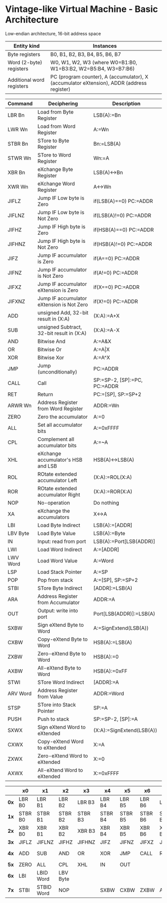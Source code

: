 # Vintage-like Virtual Machine - Basic Architecture

Low-endian architecture, 16-bit address space

| Entity kind | Instances |
| ----------- | --------- |
| Byte registers | B0, B1, B2, B3, B4, B5, B6, B7 |
| Word (2-byte) registers | W0, W1, W2, W3 (where W0=B1:B0, W1=B3:B2, W2=B5:B4, W3=B7:B6) |
| Additional word registers | PC (program counter), A (accumulator), X (accumulator eXtension), ADDR (address register) |

| Command | Deciphering | Description |
| ------- | ----------- | ----------- |
| LBR Bn | Load from Byte Register | LSB(A):=Bn |
| LWR Wn | Load from Word Register | A:=Wn |
| STBR Bn | STore to Byte Register | Bn:=LSB(A) |
| STWR Wn | STore to Word Register | Wn:=A |
| XBR Bn | eXchange Byte Register | LSB(A)<->Bn |
| XWR Wn | eXchange Word Register | A<->Wn |
| JIFLZ | Jump IF Low byte is Zero | if(LSB(A)==0) PC:=ADDR |
| JIFLNZ | Jump IF Low byte is Not Zero | if(LSB(A)!=0) PC:=ADDR |
| JIFHZ | Jump IF High byte is Zero | if(HSB(A)==0) PC:=ADDR |
| JIFHNZ | Jump IF High byte is Not Zero | if(HSB(A)!=0) PC:=ADDR |
| JIFZ | Jump IF accumulator is Zero | if(A==0) PC:=ADDR |
| JIFNZ | Jump IF accumulator is Not Zero | if(A!=0) PC:=ADDR |
| JIFXZ | Jump IF accumulator eXtension is Zero | if(X==0) PC:=ADDR |
| JIFXNZ | Jump IF accumulator eXtension is Not Zero | if(X!=0) PC:=ADDR |
| ADD | unsigned Add, 32-bit result in (X:A)  | (X:A):=A+X |
| SUB | unsigned Subtract, 32-bit result in (X:A) | (X:A):=A-X |
| AND | Bitwise And | A:=A&X |
| OR | Bitwise Or | A:=A\|X |
| XOR | Bitwise Xor | A:=A^X |
| JMP | Jump (unconditionally) | PC:=ADDR |
| CALL | Call | SP:=SP-2, [SP]:=PC, PC:=ADDR |
| RET | Return | PC:=[SP], SP:=SP+2 |
| ARWR Wn | Address Register from Word Register | ADDR:=Wn |
| ZERO | Zero the accumulator | A:=0 |
| ALL | Set all accumulator bits | A:=0xFFFF |
| CPL | Complement all accumulator bits | A:=~A |
| XHL | eXchange accumulator's HSB and LSB | HSB(A)<->LSB(A) |
| ROL | ROtate extended accumulator Left | (X:A):=ROL(X:A) |
| ROR | ROtate extended accumulator Right | (X:A):=ROR(X:A) |
| NOP | No-operation | Do nothing |
| XA | eXchange the accumulators | X<->A |
| LBI | Load Byte Indirect | LSB(A):=[ADDR] |
| LBV Byte | Load Byte Value | LSB(A):=Byte |
| IN | Input: read from port | LSB(A):=Port[LSB(ADDR)] |
| LWI | Load Word Indirect | A:=[ADDR] |
| LWV Word | Load Word Value | A:=Word |
| LSP | Load Stack Pointer | A:=SP |
| POP | Pop from stack | A:=[SP], SP:=SP+2 |
| STBI | STore Byte Indirect | [ADDR]:=LSB(A) |
| ARA | Address Register from Accumulator | ADDR:=A |
| OUT | Output: write into port | Port[LSB(ADDR)]:=LSB(A) |
| SXBW | Sign eXtend Byte to Word | A:=SignExtend(LSB(A)) |
| CXBW | Copy-eXtend Byte to Word | HSB(A):=LSB(A) |
| ZXBW | Zero-eXtend Byte to Word | HSB(A):=0 |
| AXBW | All-eXtend Byte to Word | HSB(A):=0xFF |
| STWI | STore Word Indirect | [ADDR]:=A |
| ARV Word | Address Register from Value | ADDR:=Word |
| STSP | STore into Stack Pointer | SP:=A |
| PUSH | Push to stack | SP:=SP-2, [SP]:=A |
| SXWX | Sign eXtend Word to eXtended | (X:A):=SignExtend(LSB(A)) |
| CXWX | Copy-eXtend Word to eXtended | X:=A |
| ZXWX | Zero-eXtend Word to eXtended | X:=0 |
| AXWX | All-eXtend Word to eXtended | X:=0xFFFF |


|   | x0 | x1 | x2 | x3 | x4 | x5 | x6 | x7 | x8 | x9 | xA | xB | xC | xD | xE | xF |
| - | -- | -- | -- | -- | -- | -- | -- | -- | -- | -- | -- | -- | -- | -- | -- | -- |
| **0x** | LBR B0 | LBR B1 | LBR B2 | LBR B3 | LBR B4 | LBR B5 | LBR B6 | LBR B7 | LWR W0 | LWR W1 | LWR W2 | LWR W3
| **1x** | STBR B0 | STBR B1 | STBR B2 | STBR B3 | STBR B4 | STBR B5 | STBR B6 | STBR B7 | STWR W0 | STWR W1 | STWR W2 | STWR W3 
| **2x** | XBR B0 | XBR B1 | XBR B2 | XBR B3 | XBR B4 | XBR B5 | XBR B6 | XBR B7 | XWR W0 | XWR W1 | XWR W2 | XWR W3 
| **3x** | JIFLZ | JIFLNZ | JIFHZ | JIFHNZ | JIFZ | JIFNZ | JIFXZ | JIFXNZ
| **4x** | ADD | SUB |  AND | OR | XOR | JMP | CALL | RET | ARWR W0 | ARWR W1 | ARWR W2 | ARWR W3
| **5x** | ZERO | ALL | CPL | XHL | IN | OUT | | | ROL | ROR | ARA | XA | POP | PUSH
| **6x** | LBI | LBID Word | LBV Byte | | | | | | LWI | LWID Word | LWV Word | LSP 
| **7x** | STBI | STBID Word | NOP | | SXBW | CXBW | ZXBW | AXBW | STWI | STWID Word | ARV Word | STSP | SXWX | CXWX | ZXWX | AXWX
